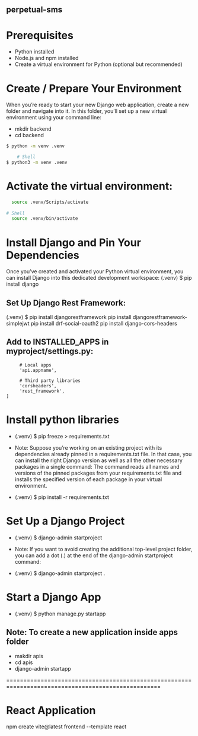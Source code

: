 ## perpetual-sms

# Prerequisites
* Python installed
* Node.js and npm installed
* Create a virtual environment for Python (optional but recommended)

# Create / Prepare Your Environment
When you’re ready to start your new Django web application, create a new folder and navigate into it. In this folder, you’ll set up a new virtual environment using your command line:

- mkdir backend
- cd backend
```bash   
$ python -m venv .venv

    # Shell
$ python3 -m venv .venv
```

# Activate the virtual environment:
  ```bash
    source .venv/Scripts/activate
    
  # Shell
    source .venv/bin/activate
```

# Install Django and Pin Your Dependencies
Once you’ve created and activated your Python virtual environment, you can install Django into this dedicated development workspace:
(.venv) $
pip install django

## Set Up Django Rest Framework:
(.venv) $
pip install djangorestframework
pip install djangorestframework-simplejwt
pip install drf-social-oauth2
pip install django-cors-headers

## Add to INSTALLED_APPS in myproject/settings.py:
```INSTALLED_APPS = [
     # Local apps
     'api.appname',

     # Third party libraries
     'corsheaders',
     'rest_framework',
]
```

# Install python libraries
- (.venv) $
pip freeze > requirements.txt

* Note: Suppose you’re working on an existing project with its dependencies already pinned in a requirements.txt file. In that case, you can install the right Django version as well as all the other necessary packages in a single command: The command reads all names and versions of the pinned packages from your requirements.txt file and installs the specified version of each package in your virtual environment.
- (.venv) $ 
pip install -r requirements.txt

# Set Up a Django Project
- (.venv) $ django-admin startproject <projectname>

* Note: If you want to avoid creating the additional top-level project folder, you can add a dot (.) at the end of the django-admin startproject command:
- (.venv) $ django-admin startproject <projectname> .

# Start a Django App
- (.venv) $ python manage.py startapp <appname>

## Note: To create a new application inside apps folder
- makdir apis
- cd apis
- django-admin startapp <appname>


===================================================================================================
# React Application
npm create vite@latest frontend --template react

